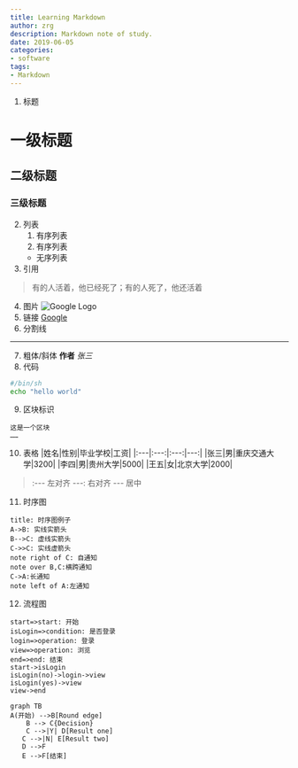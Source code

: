 ```yaml
---
title: Learning Markdown
author: zrg
description: Markdown note of study.
date: 2019-06-05
categories:
- software
tags:
- Markdown
---
```


1. 标题
# 一级标题 
## 二级标题
### 三级标题 
2. 列表
   1. 有序列表 
   2. 有序列表 
   + 无序列表
3. 引用
> 有的人活着，他已经死了；有的人死了，他还活着
4. 图片
![Google Logo](https://www.google.com/images/branding/googlelogo/1x/googlelogo_color_272x92dp.png)
5. 链接
[Google](https://www.google.com/)
6. 分割线
***
7. 粗体/斜体
**作者**
*张三*
8. 代码
```sh
#/bin/sh
echo "hello world"
```
9. 区块标识
~~~
这是一个区块
……
~~~
10. 表格
|姓名|性别|毕业学校|工资|
|:---|:---:|:---:|---:|
|张三|男|重庆交通大学|3200|
|李四|男|贵州大学|5000|
|王五|女|北京大学|2000|
> :--- 左对齐
> ---: 右对齐
> --- 居中
11. 时序图
```sequence
title: 时序图例子
A->B: 实线实箭头 
B-->C: 虚线实箭头 
C->>C: 实线虚箭头 
note right of C: 自通知 
note over B,C:横跨通知 
C->A:长通知 
note left of A:左通知
```
12. 流程图
```flow
start=>start: 开始
isLogin=>condition: 是否登录
login=>operation: 登录
view=>operation: 浏览
end=>end: 结束
start->isLogin
isLogin(no)->login->view
isLogin(yes)->view
view->end
```
```mermaid
graph TB
A(开始) -->B[Round edge]
    B --> C{Decision}
    C -->|Y| D[Result one]
   C -->|N| E[Result two]
   D -->F
   E -->F[结束]
```

